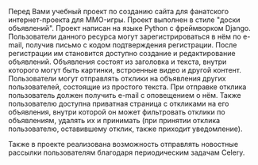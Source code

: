 Перед Вами учебный проект по созданию сайта для фанатского интернет-проекта для MMO-игры.
Проект выполнен в стиле "доски объявлений". Проект написан на языке Python с фреймворком Django.
Пользователи данного ресурса могут зарегистрироваться в нём по e-mail, получив письмо с кодом подтверждения регистрации. 
После регистрации им становится доступно создание и редактирование объявлений. Объявления состоят из заголовка и текста, внутри которого могут быть картинки, встроенные видео и другой контент. 
Пользователи могут отправлять отклики на объявления других пользователей, состоящие из простого текста. 
При отправке отклика пользователь должен получить e-mail с оповещением о нём. 
Также пользователю доступна приватная страница с откликами на его объявления, внутри которой он может фильтровать отклики по объявлениям, удалять их и принимать (при принятии отклика пользователю, оставившему отклик, также приходит уведомление). 

Также в проекте реализована возможность отправлять новостные рассылки пользователям благодаря периодическим задачам Celery.

